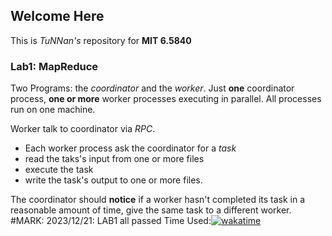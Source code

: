 ## Welcome Here
This is *TuNNan's* repository for **MIT 6.5840**
### Lab1: MapReduce

Two Programs: the *coordinator* and the *worker*.
Just **one** coordinator process, **one or more** worker processes executing in parallel. All processes run on one machine.

Worker talk to coordinator via *RPC*.

- Each worker process ask the coordinator for a *task*
- read the taks's input from one or more files
- execute the task
- write the task's output to one or more files.

The coordinator should **notice** if a worker hasn't completed its task in a reasonable amount of time, give the same task to a different worker.
#MARK: 2023/12/21: LAB1 all passed 
Time Used:[![wakatime](https://wakatime.com/badge/user/b86b9fb4-9b8e-44ab-b86f-7428453fc563/project/018c6b6d-bdf5-40e0-8c09-1a2d4145a6fa.svg)](https://wakatime.com/badge/user/b86b9fb4-9b8e-44ab-b86f-7428453fc563/project/018c6b6d-bdf5-40e0-8c09-1a2d4145a6fa)
